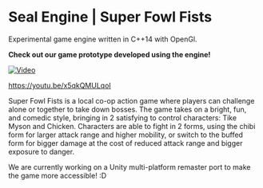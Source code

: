 # Seal Engine | Super Fowl Fists
Experimental game engine written in C++14 with OpenGl.


<b>Check out our game prototype developed using the engine!</b>

[![Video](https://img.youtube.com/vi/x5qkQMULqoI/hqdefault.jpg)](https://www.youtube.com/watch?v=x5qkQMULqoI)

https://youtu.be/x5qkQMULqoI

Super Fowl Fists is a local co-op action game where players can challenge alone or together to take down bosses. The game takes on a bright, fun, and comedic style, bringing in 2 satisfying to control characters: Tike Myson and Chicken. Characters are able to fight in 2 forms, using the chibi form for larger attack range and higher mobility, or switch to the buffed form for bigger damage at the cost of reduced attack range and bigger exposure to danger.

We are currently working on a Unity multi-platform remaster port to make the game more accessible! :D

